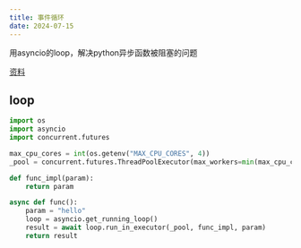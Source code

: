 ```yaml
---
title: 事件循环
date: 2024-07-15
---
```


用asyncio的loop，解决python异步函数被阻塞的问题

<!-- more -->

[资料](https://docs.python.org/zh-cn/3/library/asyncio-eventloop.html#executing-code-in-thread-or-process-pools)

## loop

~~~python
import os
import asyncio
import concurrent.futures

max_cpu_cores = int(os.getenv("MAX_CPU_CORES", 4))
_pool = concurrent.futures.ThreadPoolExecutor(max_workers=min(max_cpu_cores, (os.cpu_count() or 1)))

def func_impl(param):
    return param

async def func():
    param = "hello"
    loop = asyncio.get_running_loop()
    result = await loop.run_in_executor(_pool, func_impl, param)
    return result
~~~
